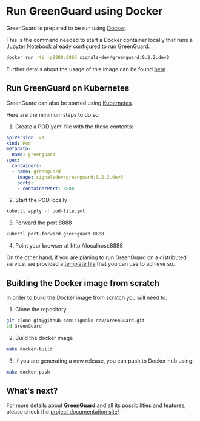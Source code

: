 # Run GreenGuard using Docker

GreenGuard is prepared to be run using [Docker](https://docker.com/).

This is the command needed to start a Docker container locally that runs a [Jupyter Notebook](
https://jupyter.org/) already configured to run GreenGuard.

```bash
docker run -ti -p8888:8888 signals-dev/greenguard:0.2.2.dev0
```

Further details about the usage of this image can be found [here](
https://hub.docker.com/repository/docker/signalsdev/greenguard).

## Run GreenGuard on Kubernetes

GreenGuard can also be started using [Kubernetes](https://kubernetes.io/).

Here are the minimum steps to do so:

1. Create a POD yaml file with the these contents:

```yml
apiVersion: v1
kind: Pod
metadata:
  name: greenguard
spec:
  containers:
  - name: greenguard
    image: signalsdev/greenguard:0.2.2.dev0
    ports:
    - containerPort: 8888
```

2. Start the POD locally

```bash
kubectl apply -f pod-file.yml
```

3. Forward the port 8888

```bash
kubectl port-forward greenguard 8888
```

4. Point your browser at http://localhost:8888

On the other hand, if you are planing to run GreenGuard on a distributed service, we provided a
[template file](
https://github.com/signals-dev/GreenGuard/blob/master/docker/greenguard-deployment.yml)
that you can use to achieve so.

## Building the Docker image from scratch

In order to build the Docker image from scratch you will need to:

1. Clone the repository

```bash
git clone git@github.com:signals-dev/GreenGuard.git
cd GreenGuard
```

2. Build the docker image

```bash
make docker-build
```

3. If you are generating a new release, you can push to Docker hub using:

```bash
make docker-push
```

## What's next?

For more details about **GreenGuard** and all its possibilities and features, please check the
[project documentation site](https://signals-dev.github.io/GreenGuard/)!
